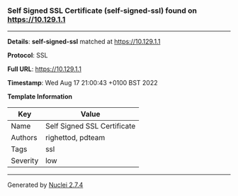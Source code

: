 ### Self Signed SSL Certificate (self-signed-ssl) found on https://10.129.1.1
---
**Details**: **self-signed-ssl**  matched at https://10.129.1.1

**Protocol**: SSL

**Full URL**: https://10.129.1.1

**Timestamp**: Wed Aug 17 21:00:43 +0100 BST 2022

**Template Information**

| Key | Value |
|---|---|
| Name | Self Signed SSL Certificate |
| Authors | righettod, pdteam |
| Tags | ssl |
| Severity | low |


---
Generated by [Nuclei 2.7.4](https://github.com/projectdiscovery/nuclei)